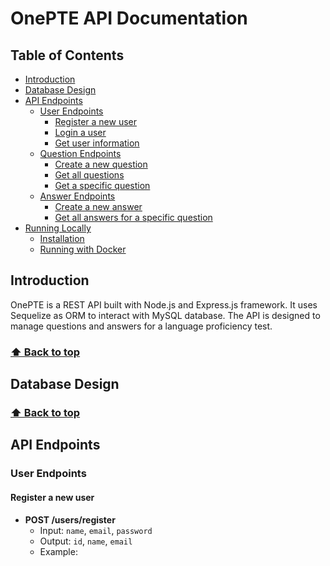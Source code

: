 # OnePTE API Documentation

## Table of Contents

- [Introduction](#introduction)
- [Database Design](#database-design)
- [API Endpoints](#api-endpoints)
  - [User Endpoints](#user-endpoints)
    - [Register a new user](#register-a-new-user)
    - [Login a user](#login-a-user)
    - [Get user information](#get-user-information)
  - [Question Endpoints](#question-endpoints)
    - [Create a new question](#create-a-new-question)
    - [Get all questions](#get-all-questions)
    - [Get a specific question](#get-a-specific-question)
  - [Answer Endpoints](#answer-endpoints)
    - [Create a new answer](#create-a-new-answer)
    - [Get all answers for a specific question](#get-all-answers-for-a-specific-question)
- [Running Locally](#running-locally)
  - [Installation](#installation)
  - [Running with Docker](#running-with-docker)

## Introduction

OnePTE is a REST API built with Node.js and Express.js framework. It uses Sequelize as ORM to interact with MySQL database. The API is designed to manage questions and answers for a language proficiency test.

### [⬆️ Back to top](#table-of-contents)

## Database Design

### [⬆️ Back to top](#table-of-contents)

## API Endpoints

### User Endpoints

#### Register a new user

- **POST /users/register**
  - Input: `name`, `email`, `password`
  - Output: `id`, `name`, `email`
  - Example:
